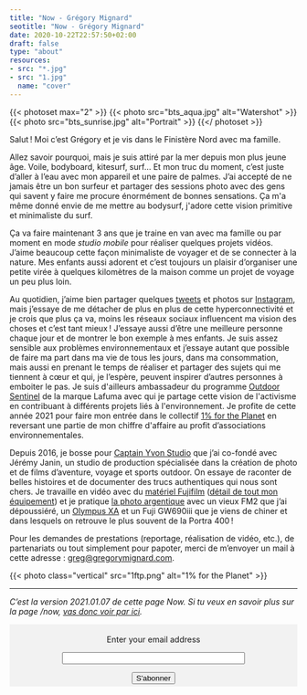 ```yaml
---
title: "Now - Grégory Mignard"
seotitle: "Now - Grégory Mignard"
date: 2020-10-22T22:57:50+02:00
draft: false
type: "about"
resources:
- src: "*.jpg"
- src: "1.jpg"
  name: "cover"
---
```


{{< photoset max="2" >}}
  {{< photo src="bts_aqua.jpg" alt="Watershot" >}}
  {{< photo src="bts_sunrise.jpg" alt="Portrait" >}}
{{</ photoset >}}

Salut ! Moi c’est Grégory et je vis dans le Finistère Nord avec ma famille.

Allez savoir pourquoi, mais je suis attiré par la mer depuis mon plus jeune âge. Voile, bodyboard, kitesurf, surf… Et mon truc du moment, c’est juste d’aller à l’eau avec mon appareil et une paire de palmes. J’ai accepté de ne jamais être un bon surfeur et partager des sessions photo avec des gens qui savent y faire me procure énormément de bonnes sensations. Ça m'a même donné envie de me mettre au bodysurf, j'adore cette vision primitive et minimaliste du surf.

Ça va faire maintenant 3 ans que je traine en van avec ma famille ou par moment en mode *studio mobile* pour réaliser quelques projets vidéos. J’aime beaucoup cette façon minimaliste de voyager et de se connecter à la nature. Mes enfants aussi adorent et c’est toujours un plaisir d’organiser une petite virée à quelques kilomètres de la maison comme un projet de voyage un peu plus loin.

Au quotidien, j’aime bien partager quelques [tweets](https://twitter.com/gregmignard) et photos sur [Instagram](https://www.instagram.com/gregmignard/), mais j’essaye de me détacher de plus en plus de cette hyperconnectivité et je crois que plus ça va, moins les réseaux sociaux influencent ma vision des choses et c’est tant mieux ! J’essaye aussi d’être une meilleure personne chaque jour et de montrer le bon exemple à mes enfants.
Je suis assez sensible aux problèmes environnementaux et j’essaye autant que possible de faire ma part dans ma vie de tous les jours, dans ma consommation, mais aussi en prenant le temps de réaliser et partager des sujets qui me tiennent à cœur et qui, je l’espère, peuvent inspirer d’autres personnes à emboiter le pas. Je suis d'ailleurs ambassadeur du programme [Outdoor Sentinel](https://www.lafuma.com/fr/outdoor-sentinels) de la marque Lafuma avec qui je partage cette vision de l'activisme en contribuant à différents projets liés à l'environnement. Je profite de cette année 2021 pour faire mon entrée dans le collectif [1% for the Planet](https://www.onepercentfortheplanet.fr/) en reversant une partie de mon chiffre d'affaire au profit d’associations environnementales.

Depuis 2016, je bosse pour [Captain Yvon Studio](https://captainyvon.fr) que j’ai co-fondé avec Jérémy Janin, un studio de production spécialisée dans la création de photo et de films d’aventure, voyage et sports outdoor. On essaye de raconter de belles histoires et de documenter des trucs authentiques qui nous sont chers.
Je travaille en vidéo avec du [matériel Fujifilm](https://gregorymignard.com/equipement/) ([détail de tout mon équipement](https://www.digit-photo.com/wishlist.html?NjQwOQ==?dpa_id=23)) et je pratique [la photo argentique](https://gregorymignard.com/analog/) avec un vieux FM2 que j’ai dépoussiéré, un [Olympus XA](https://gregorymignard.com/olympus-xa/) et un Fuji GW690iii que je viens de chiner et dans lesquels on retrouve le plus souvent de la Portra 400 !

Pour les demandes de prestations (reportage, réalisation de vidéo, etc.), de partenariats ou tout simplement pour papoter, merci de m’envoyer un mail à cette adresse : [greg@gregorymignard.com](mailto:greg@gregorymignard.com).

{{< photo class="vertical" src="1ftp.png" alt="1% for the Planet" >}}

***

*C’est la version 2021.01.07 de cette page Now. Si tu veux en savoir plus sur la page /now, [vas donc voir par ici](https://nownownow.com/about).*

<form style="background-color: #F2F2F2;border:1px solid #F2F2F2;padding:3px;text-align:center;" action="https://tinyletter.com/captainyvon" method="post" target="popupwindow" onsubmit="window.open('https://tinyletter.com/captainyvon', 'popupwindow', 'scrollbars=yes,width=800,height=600');return true"><p><label for="tlemail">Enter your email address</label></p><p><input type="text" style="width:320px" name="email" id="tlemail" /></p><input type="hidden" value="1" name="embed"/><input type="submit" value="S'abonner" /></form>
